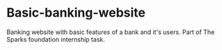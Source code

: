 # Basic-banking-website
Banking website with basic features of a bank and it's users. Part of The Sparks foundation internship task.
